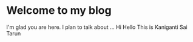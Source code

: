 # Welcome to my blog

I'm glad you are here. I plan to talk about ...
Hi Hello This is Kaniganti Sai Tarun
